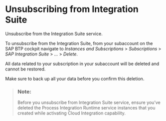 <!-- loio74947c80468c4256b174e27c72ca4a87 -->

# Unsubscribing from Integration Suite

Unsubscribe from the Integration Suite service.

To unsubscribe from the Integration Suite, from your subaccount on the SAP BTP cockpit navigate to *Instances and Subscriptions* \> *Subscriptions* \> *SAP Integration Suite* \> *...* \> *Delete*.

All data related to your subscription in your subaccount will be deleted and cannot be restored.

Make sure to back up all your data before you confirm this deletion.

> ### Note:  
> Before you unsubscribe from Integration Suite service, ensure you’ve deleted the Process Integration Runtime service instances that you created while activating Cloud Integration capability.

